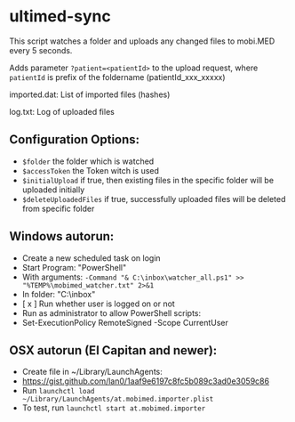 # ultimed-sync
This script watches a folder and uploads any changed files to mobi.MED every 5 seconds.

Adds parameter ```?patient=<patientId>``` to the upload request, where ```patientId``` is prefix of the foldername (patientId_xxx_xxxxx)

imported.dat: List of imported files (hashes)

log.txt: Log of uploaded files

## Configuration Options:

* ```$folder``` the folder which is watched
* ```$accessToken``` the Token witch is used
* ```$initialUpload``` if true, then existing files in the specific folder will be uploaded initially
* ```$deleteUploadedFiles``` if true, successfully uploaded files will be deleted from specific folder

## Windows autorun:

* Create a new scheduled task on login
* Start Program: "PowerShell"
* With arguments: ```-Command "& C:\inbox\watcher_all.ps1" >> "%TEMP%\mobimed_watcher.txt" 2>&1```
* In folder: "C:\inbox"
* [ x ] Run whether user is logged on or not
* Run as administrator to allow PowerShell scripts:
* Set-ExecutionPolicy RemoteSigned -Scope CurrentUser

## OSX autorun (El Capitan and newer):

* Create file in ~/Library/LaunchAgents:
* https://gist.github.com/lan0/1aaf9e6197c8fc5b089c3ad0e3059c86
* Run `launchctl load ~/Library/LaunchAgents/at.mobimed.importer.plist`
* To test, run `launchctl start at.mobimed.importer`